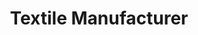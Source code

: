 ---
title: "Textile Manufacturer"
slug: "textile-manufacturer"
icon: "/uploads/personas/textile-manufacturer-icon.svg"
excerpt: "Manufacturing textile products but struggling with outdated processes, inventory management, and reaching global buyers effectively."
publishDate: "2024-01-20"
featured: false
order: 11
tags: ["Manufacturing", "Textile", "Export", "B2B"]
storytelling:
  everydayStruggle: |
    You're running a textile manufacturing business in Gujarat's thriving textile industry, but you're facing increasing pressure from competition and changing market demands. Your biggest challenges are managing complex inventory across multiple product lines, tracking orders from raw materials to finished goods, and reaching international buyers who are increasingly sourcing online.

    You're still using manual processes or basic spreadsheets to track production schedules, inventory levels, and order fulfillment. This leads to production delays, stockouts of popular items, overstock of slow-moving products, and difficulty providing accurate delivery timelines to buyers. Meanwhile, your competitors are winning contracts with better organization and faster response times.

    You know that modern ERP systems and digital marketing could help you streamline operations and reach global markets, but you're concerned about disrupting production during implementation and unsure which systems will work best for textile manufacturing.

  whyThisMatters: |
    In today's competitive textile market, efficiency and responsiveness are crucial for survival and growth. Buyers expect accurate inventory information, reliable delivery schedules, and quick responses to inquiries. Without proper systems, you're losing orders to more organized competitors.

    The global textile market is increasingly digital, with buyers searching for suppliers online and expecting professional digital presence. If you're not visible online with clear product catalogs, capabilities, and certifications, you're missing opportunities with international buyers who could significantly grow your business.

    Additionally, without proper inventory and production management systems, you're operating with higher costs, longer lead times, and more errors—all of which directly impact your profitability and customer satisfaction in an already competitive market.

  howDhimahiHelps: |
    We understand the unique challenges of textile manufacturing because we've worked with numerous manufacturers in Gujarat's textile industry. Our approach focuses on practical technology solutions that improve operations without disrupting production.

    We help you implement comprehensive ERP systems that track everything from raw material procurement to finished goods delivery, giving you real-time visibility into inventory levels, production schedules, and order status. Our solutions integrate seamlessly with your existing processes while providing the automation and insights you need to compete effectively.

    We also create professional B2B websites with detailed product catalogs, capability showcases, and certification displays that help you attract international buyers. Our digital marketing strategies focus on reaching global textile buyers through targeted online channels, trade platforms, and search engine optimization.

  theJourney: |
    Here's how we typically work with textile manufacturers:

    **Week 1-2: Operations Assessment**
    We analyze your current production processes, inventory management, and order fulfillment systems to identify the biggest improvement opportunities.

    **Week 3-6: ERP System Implementation**
    We implement a textile-specific ERP system that tracks raw materials, work-in-progress, finished goods, and integrates with your production planning and quality control processes.

    **Week 7-8: Inventory Optimization**
    We set up automated inventory tracking, reorder points, and demand forecasting to optimize stock levels and reduce carrying costs while preventing stockouts.

    **Week 9-12: B2B Website & Digital Presence**
    We create a professional website showcasing your products, capabilities, certifications, and manufacturing processes, optimized to attract international buyers and textile importers.

    **Week 13-16: Global Market Reach**
    We implement digital marketing strategies targeting international textile buyers, including trade platform optimization, B2B search marketing, and industry-specific lead generation.

    **Ongoing: Optimization & Growth**
    We provide continuous system optimization, performance monitoring, and help you expand into new markets and product lines as your business grows.

  callToAction:
    title: "Ready to Modernize Your Textile Manufacturing?"
    description: "Let's discuss how we can help you streamline operations, optimize inventory management, and reach global buyers more effectively."
    primaryButton:
      text: "Get Manufacturing Assessment"
      url: "/consultation"
    secondaryButton:
      text: "View Manufacturing Solutions"
      url: "/services/ai-automation"
---